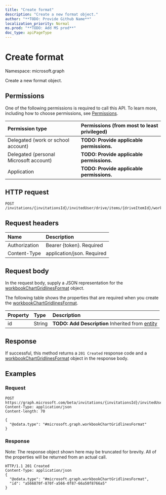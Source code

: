 ```yaml
---
title: "Create format"
description: "Create a new format object."
author: "**TODO: Provide Github Name**"
localization_priority: Normal
ms.prod: "**TODO: Add MS prod**"
doc_type: apiPageType
---
```


# Create format

Namespace: microsoft.graph

Create a new format object.

## Permissions
One of the following permissions is required to call this API. To learn more, including how to choose permissions, see [Permissions](/concepts/permissions-reference.md).

|Permission type|Permissions (from most to least privileged)|
|:---|:---|
|Delegated (work or school account)|**TODO: Provide applicable permissions.**|
|Delegated (personal Microsoft account)|**TODO: Provide applicable permissions.**|
|Application|**TODO: Provide applicable permissions.**|

## HTTP request
<!-- {
  "blockType": "ignored"
}
-->
``` http
POST /invitations/{invitationsId}/invitedUser/drive/items/{driveItemId}/workbook/names/{workbookNamedItemId}/worksheet/charts/{workbookChartId}/axes/categoryAxis/majorGridlines/format
```

## Request headers
|Name|Description|
|:---|:---|
|Authorization|Bearer {token}. Required|
|Content-Type|application/json. Required|

## Request body
In the request body, supply a JSON representation for the [workbookChartGridlinesFormat](../resources/workbookchartgridlinesformat.md) object.

The following table shows the properties that are required when you create the [workbookChartGridlinesFormat](../resources/workbookchartgridlinesformat.md).

|Property|Type|Description|
|:---|:---|:---|
|id|String|**TODO: Add Description** Inherited from [entity](../resources/entity.md)|



## Response
If successful, this method returns a `201 Created` response code and a [workbookChartGridlinesFormat](../resources/workbookchartgridlinesformat.md) object in the response body.

## Examples

### Request
<!-- {
  "blockType": "request",
  "name": "create_workbookchartgridlinesformat_from_"
}
-->
``` http
POST https://graph.microsoft.com/beta/invitations/{invitationsId}/invitedUser/drive/items/{driveItemId}/workbook/names/{workbookNamedItemId}/worksheet/charts/{workbookChartId}/axes/categoryAxis/majorGridlines/format
Content-Type: application/json
Content-length: 70

{
  "@odata.type": "#microsoft.graph.workbookChartGridlinesFormat"
}
```

### Response
Note: The response object shown here may be truncated for brevity. All of the properties will be returned from an actual call.
<!-- {
  "blockType": "response",
  "truncated": true,
  "@odata.type": "microsoft.graph.workbookchartgridlinesformat"
}
-->
``` http
HTTP/1.1 201 Created
Content-Type: application/json
{
  "@odata.type": "#microsoft.graph.workbookChartGridlinesFormat",
  "id": "a566870f-870f-a566-0f87-66a50f8766a5"
}
```

